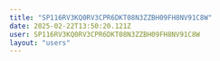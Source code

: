 ```yaml
---
title: "SP116RV3KQ0RV3CPR6DKT08N3ZZBH09FH8NV91C8W"
date: 2025-02-22T13:50:20.121Z
user: SP116RV3KQ0RV3CPR6DKT08N3ZZBH09FH8NV91C8W
layout: "users"
---
```

    